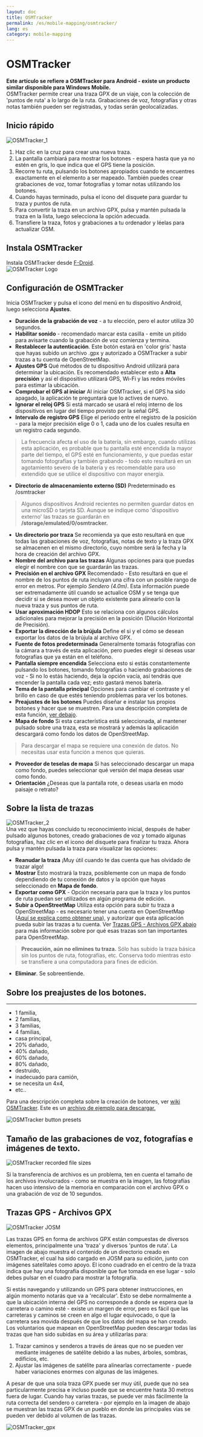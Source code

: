 ```yaml
---
layout: doc
title: OSMTracker
permalink: /es/mobile-mapping/osmtracker/
lang: es
category: mobile-mapping
---
```


OSMTracker
==============

  
**Este artículo se refiere a OSMTracker para Android - existe un producto similar disponible para Windows Mobile.**  
OSMTracker permite crear una traza GPX de un viaje, con la colección de 'puntos de ruta' a lo largo de la ruta. Grabaciones de voz, fotografías y otras notas también pueden ser registradas, y todas serán geolocalizadas.

Inicio rápido
-----------

![OSMTracker_1][]  

1. Haz clic en la cruz para crear una nueva traza.  
2. La pantalla cambiará para mostrar los botones - espera hasta que ya no estén en gris, lo que indica que el GPS tiene la posición.  
3. Recorre tu ruta, pulsando los botones apropiados cuando te encuentres exactamente en el elemento a ser mapeado. También puedes crear grabaciones de voz, tomar fotografías y tomar notas utilizando los botones.  
4. Cuando hayas terminado, pulsa el icono del disquete para guardar tu traza y puntos de ruta.  
5. Para convertir la traza en un archivo GPX, pulsa y mantén pulsada la traza en la lista, luego selecciona la opción adecuada.  
6. Transfiere la traza, fotos y grabaciones a tu ordenador y léelas para actualizar OSM.  


Instala OSMTracker
-------------------------

Instala OSMTracker desde [F-Droid](https://f-droid.org/en/packages/net.osmtracker/).  
![OSMTracker Logo][]  


Configuración de OSMTracker
------------------------

Inicia OSMTracker y pulsa el icono del menú en tu dispositivo Android, luego selecciona **Ajustes**.  

- **Duración de la grabación de voz** - a tu elección, pero el autor utiliza 30 segundos.  
- **Habilitar sonido** - recomendado marcar esta casilla - emite un pitido para avisarte cuando la grabación de voz comienza y termina.  
- **Restablecer la autenticación**. Este botón estará en 'color gris' hasta que hayas subido un archivo .gpx y autorizado a OSMTracker a subir trazas a tu cuenta de OpenStreetMap.  
- **Ajustes GPS** Qué métodos de tu dispositivo Android utilizará para determinar la ubicación. Es recomendado establecer esto a **Alta precisión** y así el dispositivo utilizará GPS, Wi-Fi y las redes móviles para estimar la ubicación.  
- **Comprobar el GPS al iniciar** Al iniciar OSMTracker, si el GPS ha sido apagado, la aplicación te preguntará que lo actives de nuevo.
- **Ignorar el reloj GPS** Si está marcado se usará el reloj interno de los dispositivos en lugar del tiempo provisto por la señal GPS.  
- **Intervalo de registro GPS** Elige el periodo entre el registro de la posición - para la mejor precisión elige 0 o 1, cada uno de los cuales resulta en un registro cada segundo.  

> La frecuencia afecta el uso de la batería, sin embargo, cuando utilizas esta aplicación, es probable que tu pantalla esté encendida la mayor parte del tiempo, el GPS esté en funcionamiento, y que puedas estar tomando fotografías y también grabando - todo esto resultará en un agotamiento severo de la batería y es recomendable para uso extendido que se utilice el dispositivo con mayor energía.  

- **Directorio de almacenamiento externo (SD)** Predeterminado es /osmtracker  

> Algunos dispositivos Android recientes no permiten guardar datos en una microSD o tarjeta SD. Aunque se indique como 'dispositivo externo' las trazas se guardarán en **/storage/emulated/0/osmtracker.**  

-  **Un directorio por traza** Se recomienda ya que esto resultará en que todas las grabaciones de voz, fotografías, notas de texto y la traza GPX se almacenen en el mismo directorio, cuyo nombre será la fecha y la hora de creación del archivo GPX.  
-  **Nombre del archivo para las trazas** Algunas opciones para que puedas elegir el nombre con que se guardarán las trazas.  
-  **Precisión en el archivo GPX** Recomendado - Esto resultará en que el nombre de los puntos de ruta incluyan una cifra con un posible rango de error en metros. Por ejemplo *Sendero (4.0m)*. Esta información puede ser extremadamente útil cuando se actualice OSM y se tenga que decidir si se desea mover un objeto existente para alinearlo con la nueva traza y sus puntos de ruta.  
-  **Usar aproximación HDOP** Esto se relaciona con algunos cálculos adicionales para mejorar la precisión en la posición (Dilución Horizontal de Precisión).  
-  **Exportar la dirección de la brújula** Define el si y el cómo se desean exportar los datos de la brújula al archivo GPX.  
-  **Fuente de fotos predeterminada** Generalmente tomarás fotografías con la cámara a través de esta aplicación, pero puedes elegir si deseas usar fotografías que ya están en el teléfono.  
-  **Pantalla siempre encendida** Selecciona esto si estás constantemente pulsando los botones, tomando fotografías o haciendo grabaciones de voz - Si no lo estás haciendo, deja la opción vacía, así tendrás que encender la pantalla cada vez; esto gastará menos batería.  
-  **Tema de la pantalla principal** Opciones para cambiar el contraste y el brillo en caso de que estés teniendo problemas para ver los botones.  
-  **Preajustes de los botones** Puedes diseñar e instalar tus propios botones y hacer que se muestren. Para una descripción completa de esta función, [ver debajo](/es/mobile-mapping/osmtracker/#button-presets).   
-  **Mapa de fondo** Si esta característica está seleccionada, al mantener pulsado sobre una traza, esta se mostrará y además la aplicación descargará como fondo los datos de OpenStreetMap.  

> Para descargar el mapa se requiere una conexión de datos. No necesitas usar esta función a menos que quieras.  

- **Proveedor de teselas de mapa** Si has seleccionado descargar un mapa como fondo, puedes seleccionar qué versión del mapa deseas usar como fondo.  
-  **Orientación**  ¿Deseas que la pantalla rote, o deseas usarla en modo paisaje o retrato?  

Sobre la lista de trazas
--------------

![OSMTracker_2][]  
Una vez que hayas concluido tu reconocimiento inicial, después de haber pulsado algunos botones, creado grabaciones de voz y tomado algunas fotografías, haz clic en el icono del disquete para finalizar tu traza. Ahora pulsa y mantén pulsada la traza para visualizar las opciones:  

-  **Reanudar la traza** ¡Muy útil cuando te das cuenta que has olvidado de trazar algo!  
-  **Mostrar** Esto mostrará la traza, posiblemente con un mapa de fondo dependiendo de tu conexión de datos y la opción que hayas seleccionado en **Mapa de fondo**.  
-  **Exportar como GPX** - Opción necesaria para que la traza y los puntos de ruta puedan ser utilizados en algún programa de edición.  
-  **Subir a OpenStreetMap** Utiliza esta opción para subir tu traza a OpenStreetMap - es necesario tener una cuenta en OpenStreetMap ([Aquí se explica como obtener una](/es/beginner/start-osm/)), y autorizar que esta aplicación pueda subir las trazas a tu cuenta. Ver [Trazas GPS - Archivos GPX abajo](/es/mobile-mapping/osmtracker/#gps-traces--gpx-files) para más información sobre por qué esas trazas son tan importantes para OpenStreetMap.  

> **Precaución, aún no elimines tu traza.** Sólo has subido la traza básica sin los puntos de ruta, fotografías, etc. Conserva todo mientras esto se transfiere a una computadora para fines de edición.  

-  **Eliminar**. Se sobreentiende.  


Sobre los preajustes de los botones.
--------------

--------------  

- 1 familia,  
- 2 familias,  
- 3 familias,  
- 4 familias,  
- casa principal,  
- 20% dañado,  
- 40% dañado,  
- 60% dañado,  
- 80% dañado,  
- destruido,  
- inadecuado para camión,  
- se necesita un 4x4,  
- etc..  

Para una descripción completa sobre la creación de botones, ver [wiki OSMTracker](https://github.com/nguillaumin/osmtracker-android/wiki/Custom-buttons-layouts). Este es un  [archivo de ejemplo para descargar.](/files/R_of_Way.xml)  

![OSMTracker button presets][]  


Tamaño de las grabaciones de voz, fotografías e imágenes de texto.  
-----------------------------------------------  

![OSMTracker recorded file sizes][]  

Si la transferencia de archivos es un problema, ten en cuenta el tamaño de los archivos involucrados -  como se muestra en la imagen, las fotografías hacen uso intensivo de la memoria en comparación con el archivo GPX o una grabación de voz de 10 segundos.  


Trazas GPS - Archivos GPX
----------------------  

![OSMTracker JOSM][]  

Las trazas GPS en forma de archivos GPX están compuestas de diversos elementos, principalmente una 'traza' y diversos 'puntos de ruta'. La imagen de abajo muestra el contenido de un directorio creado en OSMTracker, el cual ha sido cargado en JOSM para su edición, junto con imágenes satelitales como apoyo. El icono cuadrado en el centro de la traza indica que hay una fotografía disponible que fue tomada en ese lugar - solo debes pulsar en el cuadro para mostrar la fotografía.  

Si estás navegando y utilizando un GPS para obtener instrucciones, en algún momento notarás que va a 'recalcular'. Esto se debe normalmente a que la ubicación interna del GPS no corresponde a donde se espera que la carretera o camino esté - existe un margen de error, pero es fácil que las carreteras y caminos se creen en algo el lugar equivocado, o que la carretera sea movida después de que los datos del mapa se han creado.  
Los voluntarios que mapean en OpenStreetMap pueden descargar todas las trazas que han sido subidas en su área y utilizarlas para:  

1. Trazar caminos y senderos a través de áreas que no se pueden ver mediante imágenes de satélite debido a las nubes, árboles, sombras, edificios, etc.  
2. Ajustar las imágenes de satélite para alinearlas correctamente - puede haber variaciones enormes con algunas de las imágenes.  

A pesar de que una sola traza GPX puede ser muy útil, puede que no sea particularmente precisa e incluso puede que se encuentre hasta 30 metros fuera de lugar. Cuando hay varias trazas, se puede ver más fácilmente la ruta correcta del sendero o carretera - por ejemplo en la imagen de abajo se muestran las trazas GPX de un pueblo en donde las principales vías se pueden ver debido al volumen de las trazas.  

![OSMTracker_gpx][] 




[OSMTracker Logo]: /images/mobile-mapping/osmtracker_logo.png
[OSMTracker_1]: /images/mobile-mapping/OSMTracker_1.png
[OSMTracker_2]: /images/mobile-mapping/OSMTracker_2.png
[OSMTracker button presets]: /images/mobile-mapping/OSMTracker_presets.png
[OSMTracker recorded file sizes]: /images/mobile-mapping/OSMTracker_files.png
[OSMTracker_gpx]: /images/mobile-mapping/OSMTracker_gpx.png
[OSMTracker JOSM]: /images/mobile-mapping/OSMTracker_JOSM.png